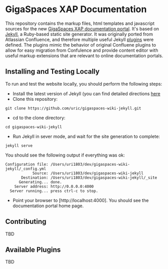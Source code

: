 # GigaSpaces XAP Documentation

This repository contains the markup files, html templates and javascript sources for the new [GigaSpaces XAP documentation portal](http://wiki.gigaspaces.com.s3-website-us-east-1.amazonaws.com). 
It's based on [Jekyll](http://jekyllrb.com/), a Ruby-based static site generator. It was originally ported from Atlassian Confluence, and therefore multiple useful Jekyll [plugins](#available-plugins) were defined. The plugins mimic the behavior of original Confluene plugins to allow for easy migration from Confulence and provide content editor with useful markup extensions that are relevant to online documentation portals. 

## Installing and Testing Locally 
To run and test the website locally, you should perform the following steps: 
* Install the latest version of Jekyll (you can find detailed directions [here](http://jekyllrb.com/docs/installation/) 
* Clone this repository: 
```
git clone https://github.com/uric/gigaspaces-wiki-jekyll.git
```
* cd to the clone directory: 
```
cd gigaspaces-wiki-jekyll
```
* Run Jekyll in sever mode, and wait for the site generation to complete: 
```
jekyll serve
```
You should see the following output if everything was ok: 
```
Configuration file: /Users/uri1803/dev/gigaspaces-wiki-jekyll/_config.yml
            Source: /Users/uri1803/dev/gigaspaces-wiki-jekyll
       Destination: /Users/uri1803/dev/gigaspaces-wiki-jekyll/_site
      Generating... done.
    Server address: http://0.0.0.0:4000
  Server running... press ctrl-c to stop.
```

* Point your browser to [http://localhost:4000]. You should see the documentation portal home page. 

## Contributing 
TBD

## Available Plugins 
TBD
